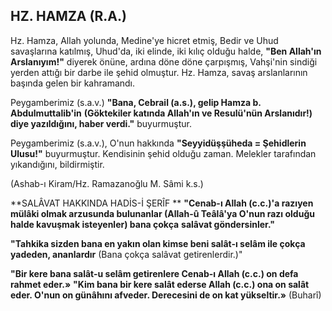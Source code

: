 ## HZ. HAMZA (R.A.)

Hz. Hamza, Allah yolunda, Medine'ye hic­ret etmiş, Bedir ve Uhud savaşlarına katılmış, Uhud'da, iki elinde, iki kılıç olduğu halde, **"Ben Allah'ın Arslanıyım!"** diyerek önüne, ardına dö­ne döne çarpışmış, Vahşi'nin sindiği yerden at­tığı bir darbe ile şehid olmuştur. Hz. Hamza, savaş arslanlarının başında gelen bir kahraman­dı.

Peygamberimiz (s.a.v.) **"Bana, Cebrail (a.s.), gelip Hamza b. Abdulmuttalib'in** **(Göktekiler ka­tında Allah'ın ve Resulü'nün Arslanıdır!) diye ya­zıldığını, haber verdi."** buyurmuştur.

Peygamberimiz (s.a.v.), O'nun hakkında **"Seyyidüşşüheda = Şehidlerin Ulusu!"** buyurmuştur. Kendisinin şehid olduğu zaman. Melekler tara­fından yıkandığını, bildirmiştir.

(Ashab-ı Kiram/Hz. Ramazanoğlu M. Sâmi k.s.)

**SALÂVAT HAKKINDA HADİS-İ ŞERÎF  **
**"Cenab-ı Allah (c.c.)'a razıyen mülâki olmak arzusunda bulunanlar (Allah-û Teâlâ'ya O'nun razı olduğu halde kavuşmak isteyenler) bana çokça** **salâvat göndersinler."**

**"Tahkika sizden bana en yakın olan kimse beni salât-ı selâm ile çokça yadeden, ananlar­dır** (Bana çokça salâvat getirenlerdir.)"

**"Bir kere bana salât-u selâm getirenlere Ce­nab-ı Allah (c.c.) on defa rahmet eder.»**
**"Kim bana bir kere salât ederse Allah (c.c.) ona on salât eder. O'nun on günâhını afveder. Derecesini de on kat yükseltir.»** (Buharî)
